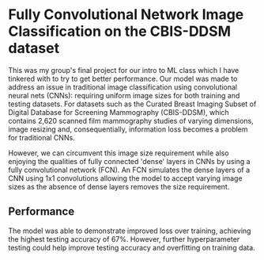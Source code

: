 # Fully Convolutional Network Image Classification on the CBIS-DDSM dataset

This was my group's final project for our intro to ML class which I have tinkered with to try to get better performance. Our model was made to address an issue in traditional image classification using convolutional neural nets (CNNs): requiring uniform image sizes for both training and testing datasets. For datasets such as the Curated Breast Imaging Subset of Digital Database for Screening Mammography (CBIS-DDSM), which contains 2,620 scanned film mammography studies of varying dimensions, image resizing and, consequentially, information loss becomes a problem for traditional CNNs.

However, we can circumvent this image size requirement while also enjoying the qualities of fully connected 'dense' layers in CNNs by using a fully convolutional network (FCN). An FCN simulates the dense layers of a CNN using 1x1 convolutions allowing the model to accept varying image sizes as the absence of dense layers removes the size requirement.


## Performance
The model was able to demonstrate improved loss over training, achieving the highest testing accuracy of 67%. However, further hyperparameter testing could help improve testing accuracy and overfitting on training data.